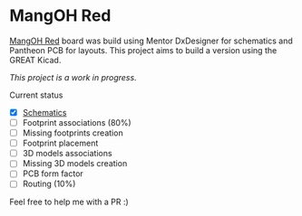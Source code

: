 # MangOH Red

[MangOH Red](https://mangoh.io/mangoh-red-resources) board was build using Mentor DxDesigner for schematics and Pantheon PCB for layouts. This project aims to build a version using the GREAT Kicad.

_This project is a work in progress._

Current status
- [x] [Schematics](https://github.com/leoheck/mangoh-red/blob/master/mangoh-red.pdf)
- [ ] Footprint associations (80%)
- [ ] Missing footprints creation
- [ ] Footprint placement
- [ ] 3D models associations
- [ ] Missing 3D models creation
- [ ] PCB form factor
- [ ] Routing (10%)

Feel free to help me with a PR :)
